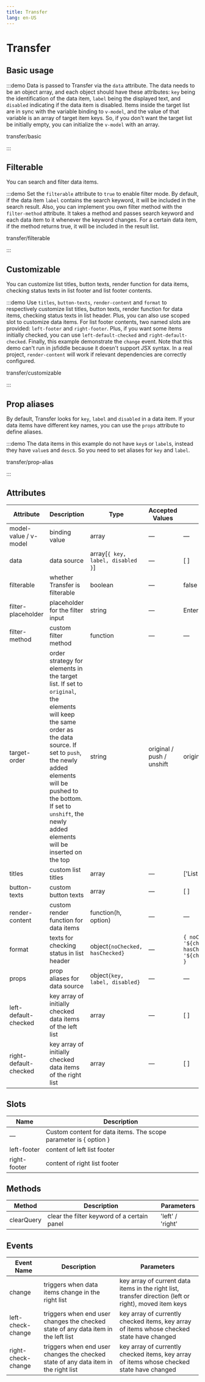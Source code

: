 ```yaml
---
title: Transfer
lang: en-US
---
```


# Transfer

## Basic usage

:::demo Data is passed to Transfer via the `data` attribute. The data needs to be an object array, and each object should have these attributes: `key` being the identification of the data item, `label` being the displayed text, and `disabled` indicating if the data item is disabled. Items inside the target list are in sync with the variable binding to `v-model`, and the value of that variable is an array of target item keys. So, if you don't want the target list be initially empty, you can initialize the `v-model` with an array.

transfer/basic

:::

## Filterable

You can search and filter data items.

:::demo Set the `filterable` attribute to `true` to enable filter mode. By default, if the data item `label` contains the search keyword, it will be included in the search result. Also, you can implement you own filter method with the `filter-method` attribute. It takes a method and passes search keyword and each data item to it whenever the keyword changes. For a certain data item, if the method returns true, it will be included in the result list.

transfer/filterable

:::

## Customizable

You can customize list titles, button texts, render function for data items, checking status texts in list footer and list footer contents.

:::demo Use `titles`, `button-texts`, `render-content` and `format` to respectively customize list titles, button texts, render function for data items, checking status texts in list header. Plus, you can also use scoped slot to customize data items. For list footer contents, two named slots are provided: `left-footer` and `right-footer`. Plus, if you want some items initially checked, you can use `left-default-checked` and `right-default-checked`. Finally, this example demonstrate the `change` event. Note that this demo can't run in jsfiddle because it doesn't support JSX syntax. In a real project, `render-content` will work if relevant dependencies are correctly configured.

transfer/customizable

:::

## Prop aliases

By default, Transfer looks for `key`, `label` and `disabled` in a data item. If your data items have different key names, you can use the `props` attribute to define aliases.

:::demo The data items in this example do not have `key`s or `label`s, instead they have `value`s and `desc`s. So you need to set aliases for `key` and `label`.

transfer/prop-alias

:::

## Attributes

| Attribute             | Description                                                                                                                                                                                                                                                                        | Type                              | Accepted Values           | Default                                                                   |
| --------------------- | ---------------------------------------------------------------------------------------------------------------------------------------------------------------------------------------------------------------------------------------------------------------------------------- | --------------------------------- | ------------------------- | ------------------------------------------------------------------------- |
| model-value / v-model | binding value                                                                                                                                                                                                                                                                      | array                             | —                         | —                                                                         |
| data                  | data source                                                                                                                                                                                                                                                                        | array[`{ key, label, disabled }`] | —                         | [ ]                                                                       |
| filterable            | whether Transfer is filterable                                                                                                                                                                                                                                                     | boolean                           | —                         | false                                                                     |
| filter-placeholder    | placeholder for the filter input                                                                                                                                                                                                                                                   | string                            | —                         | Enter keyword                                                             |
| filter-method         | custom filter method                                                                                                                                                                                                                                                               | function                          | —                         | —                                                                         |
| target-order          | order strategy for elements in the target list. If set to `original`, the elements will keep the same order as the data source. If set to `push`, the newly added elements will be pushed to the bottom. If set to `unshift`, the newly added elements will be inserted on the top | string                            | original / push / unshift | original                                                                  |
| titles                | custom list titles                                                                                                                                                                                                                                                                 | array                             | —                         | ['List 1', 'List 2']                                                      |
| button-texts          | custom button texts                                                                                                                                                                                                                                                                | array                             | —                         | [ ]                                                                       |
| render-content        | custom render function for data items                                                                                                                                                                                                                                              | function(h, option)               | —                         | —                                                                         |
| format                | texts for checking status in list header                                                                                                                                                                                                                                           | object`{noChecked, hasChecked}`   | —                         | `{ noChecked: '${checked}/${total}', hasChecked: '${checked}/${total}' }` |
| props                 | prop aliases for data source                                                                                                                                                                                                                                                       | object`{key, label, disabled}`    | —                         | —                                                                         |
| left-default-checked  | key array of initially checked data items of the left list                                                                                                                                                                                                                         | array                             | —                         | [ ]                                                                       |
| right-default-checked | key array of initially checked data items of the right list                                                                                                                                                                                                                        | array                             | —                         | [ ]                                                                       |

## Slots

| Name         | Description                                                      |
| ------------ | ---------------------------------------------------------------- |
| —            | Custom content for data items. The scope parameter is { option } |
| left-footer  | content of left list footer                                      |
| right-footer | content of right list footer                                     |

## Methods

| Method     | Description                                 | Parameters       |
| ---------- | ------------------------------------------- | ---------------- |
| clearQuery | clear the filter keyword of a certain panel | 'left' / 'right' |

## Events

| Event Name         | Description                                                                         | Parameters                                                                                             |
| ------------------ | ----------------------------------------------------------------------------------- | ------------------------------------------------------------------------------------------------------ |
| change             | triggers when data items change in the right list                                   | key array of current data items in the right list, transfer direction (left or right), moved item keys |
| left-check-change  | triggers when end user changes the checked state of any data item in the left list  | key array of currently checked items, key array of items whose checked state have changed              |
| right-check-change | triggers when end user changes the checked state of any data item in the right list | key array of currently checked items, key array of items whose checked state have changed              |
